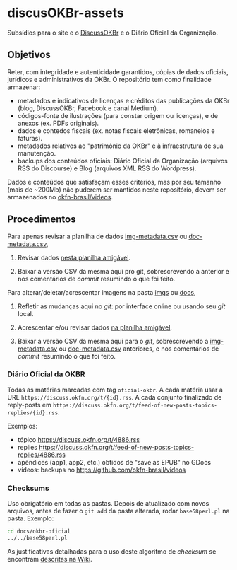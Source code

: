 # discusOKBr-assets

Subsídios para o site e o [DiscussOKBr](https://discuss.okfn.org/c/local-groups/okbr) e o Diário Oficial da Organização.

## Objetivos
Reter, com integridade e autenticidade garantidos, cópias de dados oficiais, jurídicos e administrativos da OKBr. O repositório tem como finalidade armazenar:

* metadados e indicativos de licenças e créditos das publicações da OKBr (blog, DiscussOKBr, Facebook e canal Medium).
* códigos-fonte de ilustrações (para constar origem ou licenças), e de anexos (ex. PDFs originais).
* dados e contedos fiscais (ex. notas fiscais eletrônicas, romaneios e faturas).
* metadados relativos ao "patrimônio da OKBr" e à infraestrutura de sua manutenção.
* backups dos conteúdos oficiais:  Diário Oficial da Organização (arquivos RSS do Discourse) e Blog (arquivos XML RSS do Wordpress).

Dados e conteúdos que satisfaçam esses critérios, mas por seu tamanho (mais de ~200Mb) não puderem ser mantidos neste repositório, devem ser armazenados no [okfn-brasil/videos](https://github.com/okfn-brasil/videos).

## Procedimentos

Para apenas revisar a planilha de dados [img-metadata.csv](data/img-metadata.csv) ou [doc-metadata.csv](data/doc-metadata.csv),

1. Revisar dados [nesta planilha amigável](https://docs.google.com/spreadsheets/d/1AK_GYMqoAl84nbrjbzSJXALOGKjfHlby_VOTS8tlnIM/edit#gid=0).

2. Baixar a versão CSV da mesma aqui pro git, sobrescrevendo a anterior e nos comentários de *commit* resumindo o que foi feito.


Para alterar/deletar/acrescentar imagens na pasta [imgs](imgs) ou [docs](docs),

1. Refletir as mudanças aqui no *git*: por interface online ou usando seu *git* local.

2. Acrescentar e/ou revisar dados [na planilha amigável](https://docs.google.com/spreadsheets/d/1AK_GYMqoAl84nbrjbzSJXALOGKjfHlby_VOTS8tlnIM/edit#gid=0).

3. Baixar a versão CSV da mesma aqui para o *git*, sobrescrevendo a [img-metadata.csv](data/img-metadata.csv) ou [doc-metadata.csv](data/doc-metadata.csv) anteriores, e nos comentários de *commit* resumindo o que foi feito.

### Diário Oficial da OKBR

Todas as matérias marcadas com tag `oficial-okbr`.  A cada matéria usar a URL `https://discuss.okfn.org/t/{id}.rss`. A cada conjunto finalizado de reply-posts em `https://discuss.okfn.org/t/feed-of-new-posts-topics-replies/{id}.rss`.

Exemplos: 

* tópico https://discuss.okfn.org/t/4886.rss
* replies https://discuss.okfn.org/t/feed-of-new-posts-topics-replies/4886.rss
* apêndices (app1, app2, etc.) obtidos de "save as EPUB" no GDocs
* vídeos: backups no https://github.com/okfn-brasil/videos

### Checksums
Uso obrigatório em todas as pastas. Depois de atualizado com novos arquivos, antes de fazer o `git add` da pasta alterada, rodar `base58perl.pl` na pasta. Exemplo:

```sh
cd docs/okbr-oficial
../../base58perl.pl
```
As justificativas detalhadas para o uso deste algoritmo de *checksum*  se encontram [descritas na Wiki](https://github.com/okfn-brasil/discussOKBr-assets/wiki/Checksums).

